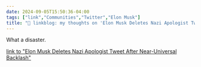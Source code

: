 ```yaml
---
date: 2024-09-05T15:50:36-04:00
tags: ["link","Communities","Twitter","Elon Musk"]
title: "🔗 linkblog: my thoughts on 'Elon Musk Deletes Nazi Apologist Tweet After Near-Universal Backlash'"
---
```

What a disaster.

[link to "Elon Musk Deletes Nazi Apologist Tweet After Near-Universal Backlash"](https://futurism.com/the-byte/elon-musk-deletes-nazi-apologist-tweet)